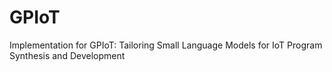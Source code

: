 # GPIoT
Implementation for GPIoT: Tailoring Small Language Models for IoT Program Synthesis and Development
